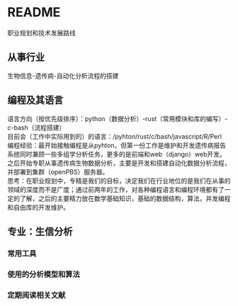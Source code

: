# README
职业规划和技术发展路线

## 从事行业
生物信息-遗传病-自动化分析流程的搭建

## 编程及其语言
语言方向（按优先级排序）：python（数据分析）-rust（常用模块和库的编写）-c-bash（流程搭建）  
目前会（工作中实际用到的）的语言：/pyhton/rust/c/bash/javascript/R/Perl  
编程经验：最开始接触编程是从pyhton，但第一份工作是维护和开发遗传病报告系统同时兼顾一些多组学分析任务，更多的是前端和web（django）web开发。之后开始专职从事遗传病生物数据分析，主要是开发和搭建自动化数据分析流程，并部署到集群（openPBS）服务器。  
思考：在职业规划中，专精是我们的目标，决定我们在行业地位的是我们在从事的领域的深度而不是广度；通过前两年的工作，对各种编程语言和编程环境都有了一定的了解，之后的主要精力放在数学基础知识，基础的数据结构，算法，并发编程和自由库的开发维护。  

## 专业：生信分析
### 常用工具
### 使用的分析模型和算法
### 定期阅读相关文献
